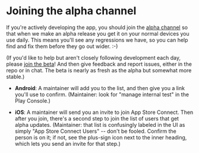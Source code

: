 # Joining the alpha channel

If you're actively developing the app, you should join the [alpha
channel](release.md#terminology) so that when we make an alpha release
you get it on your normal devices you use daily.  This means you'll see any
regressions we have, so you can help find and fix them before they go out
wider. :-)

(If you'd like to help but aren't closely following development each day,
please [join the beta][join-beta]!  And then give feedback and report
issues, either in the repo or in chat.  The beta is nearly as fresh as the
alpha but somewhat more stable.)

* **Android**: A maintainer will add you to the list, and then give you a
  link you'll use to confirm.  (Maintainer: look for "manage internal test"
  in the Play Console.)

* **iOS**: A maintainer will send you an invite to join App Store Connect.
  Then after you join, there's a second step to join the list of users that
  get alpha updates. (Maintainer: that list is confusingly labeled in the UI
  as simply "App Store Connect Users" -- don't be fooled.  Confirm the
  person is on it; if not, see the plus-sign icon next to the inner heading,
  which lets you send an invite for that step.)

[join-beta]: https://github.com/zulip/zulip-mobile#using-the-beta
